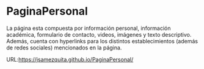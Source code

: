 # PaginaPersonal


La página esta compuesta por información personal, información académica, formulario de
contacto, videos, imágenes y texto descriptivo. Además, cuenta con hyperlinks para los
distintos establecimientos (además de redes sociales) mencionados en la página.

URL:https://jsamezquita.github.io/PaginaPersonal/